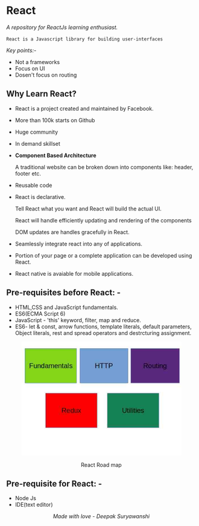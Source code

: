 
# React

*A repository for ReactJs learning enthusiast.*



    React is a Javascript library for building user-interfaces

*Key points:-*

- Not a frameworks
- Focus on UI
- Dosen't focus on routing


## Why Learn React?

- React is a project created and maintained by Facebook.
- More than 100k starts on Github
- Huge community
- In demand skillset

- **Component Based Architecture**

    A traditional website can be broken down into components like: header, footer etc.
- Reusable code
- React is declarative.

    Tell React what you want and React will build the actual UI.<br/>

    React will handle efficiently updating and rendering of the components<br/>

    DOM updates are handles gracefully in React.
- Seamlessly integrate react into any of applications.
- Portion of your page or a complete application can be developed using React.
- React native is avaiable for mobile applications.

## **Pre-requisites before React: -**

- HTML,CSS and JavaScript fundamentals.
- ES6(ECMA Script 6)
- JavaScript - 'this' keyword, filter, map and reduce.
- ES6- let & const, arrow functions, template literals, default parameters, Object literals, rest and spread operators and destrcturing assignment.


<figure>

![React-Road-map](./assets/react-roadmap.jpg)
<center><figcaption>React Road map</figcaption></center>
</figure>

## Pre-requisite for React: -

- Node Js
- IDE(text editor)

<center> <em><i>Made with love - Deepak Suryawanshi</i></em></center>